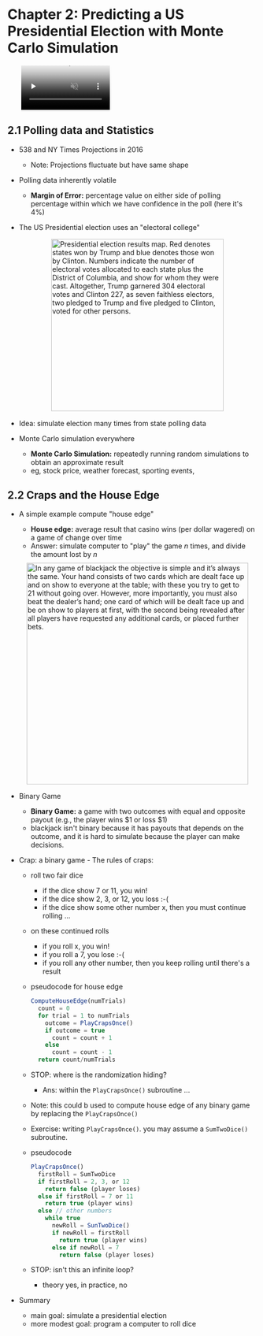 # Chapter 2: Predicting a US Presidential Election with Monte Carlo Simulation

<video src="https://youtu.be/LF2WwaFrFa8" preload="none" loop="loop" controls="controls" style="margin-left: 2em;" muted="" poster="http://www.multipelife.com/wp-content/uploads/2016/08/video-converter-software.png" width=180>
  <track src="subtitle" kind="captions" srclang="en" label="English" default>
  Your browser does not support the HTML5 video element.
</video><br/>


## 2.1 Polling data and Statistics

+ 538 and NY Times Projections in 2016
  + Note: Projections fluctuate but have same shape

+ Polling data inherently volatile
  + __Margin of Error:__ percentage value on either side of polling percentage within which we have confidence in the poll (here it's 4%)

+ The US Presidential election uses an "electoral college"

  <div style="margin: 0.5em; display: flex; justify-content: center; align-items: center; flex-flow: row wrap;">
    <a href="https://en.wikipedia.org/wiki/2016_United_States_presidential_election" ismap target="_blank">
      <img src="https://upload.wikimedia.org/wikipedia/commons/thumb/e/ec/ElectoralCollege2016.svg/696px-ElectoralCollege2016.svg.png" style="margin: 0.1em;" alt="Presidential election results map. Red denotes states won by Trump and blue denotes those won by Clinton. Numbers indicate the number of electoral votes allocated to each state plus the District of Columbia, and show for whom they were cast. Altogether, Trump garnered 304 electoral votes and Clinton 227, as seven faithless electors, two pledged to Trump and five pledged to Clinton, voted for other persons." title="Presidential election results map" width=350>
    </a>
  </div>

+ Idea: simulate election many times from state polling data

+ Monte Carlo simulation everywhere
  + __Monte Carlo Simulation:__ repeatedly running random simulations to obtain an approximate result
  + eg, stock price, weather forecast, sporting events, 


## 2.2 Craps and the House Edge

+ A simple example compute "house edge"
  + __House edge:__ average result that casino wins (per dollar wagered) on a game of change over time
  + Answer: simulate computer to "play" the game $n$ times, and divide the amount lost by $n$

  <div style="margin: 0.5em; display: flex; justify-content: center; align-items: center; flex-flow: row wrap;">
    <a href="https://www.blackjackchamp.com/casino-news/22092-blackjack-buy-secondhand-car/" ismap target="_blank">
      <img src="https://bjcnew.gamblingzion.com/uploads/2014/03/blackjack-strategy-chart-310314.jpg" style="margin: 0.1em;" alt="In any game of blackjack the objective is simple and it’s always the same. Your hand consists of two cards which are dealt face up and on show to everyone at the table; with these you try to get to 21 without going over. However, more importantly, you must also beat the dealer’s hand; one card of which will be dealt face up and be on show to players at first, with the second being revealed after all players have requested any additional cards, or placed further bets." title="Advanced Blackjack Strategy Table" width=450>
    </a>
  </div>

+ Binary Game
  + __Binary Game:__ a game with two outcomes with equal and opposite payout (e.g., the player wins \$1 or loss \$1)
  + blackjack isn't binary because it has payouts that depends on the outcome, and it is hard to simulate because the player can make decisions.

+ Crap: a binary game - The rules of craps:
  + roll two fair dice
    + if the dice show 7 or 11, you win!
    + if the dice show 2, 3, or 12, you loss :-(
    + if the dice show some other number x, then you must continue rolling ...
  + on these continued rolls
    + if you roll x, you win!
    + if you roll a 7, you lose :-(
    + if you roll any other number, then you keep rolling until there's a result
  + pseudocode for house edge

    ```js
    ComputeHouseEdge(numTrials)
      count = 0
      for trial = 1 to numTrials
        outcome = PlayCrapsOnce()
        if outcome = true
          count = count + 1
        else
          count = count - 1
      return count/numTrials
    ```

  + STOP: where is the randomization hiding?
    + Ans: within the `PlayCrapsOnce()` subroutine ...
  + Note: this could b used to compute house edge of any binary game by replacing the `PlayCrapsOnce()`
  + Exercise: writing `PlayCrapsOnce()`. you may assume a `SumTwoDice()` subroutine.
  + pseudocode

    ```js
    PlayCrapsOnce()
      firstRoll = SumTwoDice
      if firstRoll = 2, 3, or 12
        return false (player loses)
      else if firstRoll = 7 or 11
        return true (player wins)
      else // other numbers
        while true
          newRoll = SunTwoDice()
          if newRoll = firstRoll
            return true (player wins)
          else if newRoll = 7
            return false (player loses)
    ```

  + STOP: isn't this an infinite loop?
    + theory yes, in practice, no

+ Summary
  + main goal: simulate a presidential election
  + more modest goal: program a computer to roll dice





